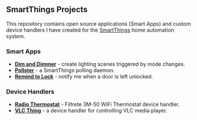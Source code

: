 ## SmartThings Projects

This repository contains open source applications (Smart Apps) and custom
device handlers I have created for the [SmartThings](http://www.smartthings.com)
home automation system.

### Smart Apps

* [__Dim and Dimmer__](DimAndDimmer.md) - create lighting scenes triggered by mode changes.
* [__Pollster__](Pollster.md) - a SmartThings polling daemon.
* [__Remind to Lock__](RemindToLock.md) - notify me when a door is left unlocked.

### Device Handlers

* [__Radio Thermostat__](RadioThermostat.md) - Filtrete 3M-50 WiFi Thermostat device handler.
* [__VLC Thing__](VlcThing.md) - a device handler for controlling VLC media player.
